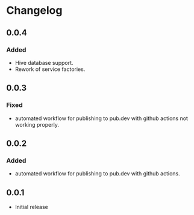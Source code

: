 # Changelog

## 0.0.4

### Added

- Hive database support.
- Rework of service factories.

## 0.0.3

### Fixed

- automated workflow for publishing to pub.dev with github actions not working properly.

## 0.0.2

### Added

- automated workflow for publishing to pub.dev with github actions.

## 0.0.1

- Initial release
